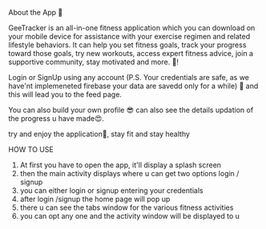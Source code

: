 About the App 🥘

GeeTracker is an all-in-one fitness application which you can download on your mobile device for assistance with your exercise regimen and related lifestyle behaviors. It can help you set fitness goals, track your progress toward those goals, try new workouts, access expert fitness advice, join a supportive community, stay motivated and more. 🤤!

Login or SignUp using any account (P.S. Your credentials are safe, as we have'nt implemeneted firebase your data are savedd only for a while) 🤩 and this will lead you to the feed page.

You can also build your own profile 😎 can also see the details updation of the progress u have made😍.

try and enjoy the application🤗, stay fit and stay healthy

HOW TO USE

1. At first you have to open the app, it'll display a splash screen
2. then the main activity displays where u can get two options login / signup
3. you can either login or signup entering your credentials
4. after login /signup the home page will pop up
5. there u can see the tabs window for the various fitness activities
6. you can opt any one and the activity window will be displayed to u
